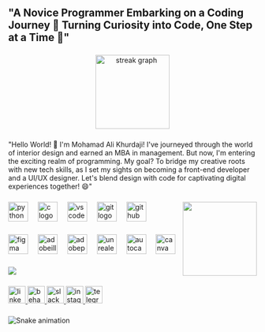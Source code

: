 <h2 align="left">"A Novice Programmer Embarking on a Coding Journey 🚀 Turning Curiosity into Code, One Step at a Time 🌱"</h2>

###

<div align="center">
  <img src="https://streak-stats.demolab.com?user=mohamadalikh96&locale=en&mode=weekly&theme=gotham&hide_border=true&border_radius=5" height="150" alt="streak graph"  />
</div>

###

<p align="left">"Hello World! 👋 I'm Mohamad Ali Khurdaji! I've journeyed through the world of interior design and earned an MBA in management. But now, I'm entering the exciting realm of programming. My goal? To bridge my creative roots with new tech skills, as I set my sights on becoming a front-end developer and a UI/UX designer. Let's blend design with code for captivating digital experiences together! 😄"</p>

###

<img align="right" height="150" src="https://media1.giphy.com/media/l0NwGpoOVLTAyUJSo/giphy.gif?cid=ecf05e47p0cywybysrbbdljsn9zsf3ygudy6s1d3qaismioj&ep=v1_gifs_search&rid=giphy.gif&ct=g"  />

###

<div align="left">
  <img src="https://cdn.jsdelivr.net/gh/devicons/devicon/icons/python/python-original.svg" height="40" alt="python logo"  />
  <img width="12" />
  <img src="https://cdn.jsdelivr.net/gh/devicons/devicon/icons/c/c-original.svg" height="40" alt="c logo"  />
  <img width="12" />
  <img src="https://cdn.simpleicons.org/visualstudiocode/007ACC" height="40" alt="vscode logo"  />
  <img width="12" />
  <img src="https://cdn.simpleicons.org/git/F05032" height="40" alt="git logo"  />
  <img width="12" />
  <img src="https://cdn.simpleicons.org/github/181717" height="40" alt="github logo"  />
</div>

###

<div align="left">
  <img src="https://cdn.jsdelivr.net/gh/devicons/devicon/icons/figma/figma-original.svg" height="40" alt="figma logo"  />
  <img width="12" />
  <img src="https://skillicons.dev/icons?i=ai" height="40" alt="adobeillustrator logo"  />
  <img width="12" />
  <img src="https://skillicons.dev/icons?i=ps" height="40" alt="adobephotoshop logo"  />
  <img width="12" />
  <img src="https://cdn.jsdelivr.net/gh/devicons/devicon/icons/unrealengine/unrealengine-original.svg" height="40" alt="unrealengine logo"  />
  <img width="12" />
  <img src="https://skillicons.dev/icons?i=autocad" height="40" alt="autocad logo"  />
  <img width="12" />
  <img src="https://cdn.simpleicons.org/canva/00C4CC" height="40" alt="canva logo"  />
</div>

###

<div align="left">
  <img src="https://profile-counter.glitch.me/mohamadalikh96/count.svg?"  />
</div>

###

<div align="left">
  <a href="https://www.linkedin.com/in/mohamadalikhurdaji/" target="_blank">
    <img src="https://img.shields.io/static/v1?message=LinkedIn&logo=linkedin&label=&color=0077B5&logoColor=white&labelColor=&style=flat" height="35" alt="linkedin logo"  />
  </a>
  <a href="https://www.behance.net/mohamadalikhurdaji" target="_blank">
    <img src="https://img.shields.io/static/v1?message=Behance&logo=behance&label=&color=1769ff&logoColor=white&labelColor=&style=flat" height="35" alt="behance logo"  />
  </a>
  <a href="https://sefactory.slack.com/team/U05DA3MEM9T" target="_blank">
    <img src="https://img.shields.io/static/v1?message=Slack&logo=slack&label=&color=4A154B&logoColor=white&labelColor=&style=flat" height="35" alt="slack logo"  />
  </a>
  <a href="https://www.instagram.com/mohamadali.khurdaji/?__coig_restricted=1" target="_blank">
    <img src="https://img.shields.io/static/v1?message=Instagram&logo=instagram&label=&color=E4405F&logoColor=white&labelColor=&style=flat" height="35" alt="instagram logo"  />
  </a>
  <a href="https://t.me/mohamadalikhurdaji" target="_blank">
    <img src="https://img.shields.io/static/v1?message=Telegram&logo=telegram&label=&color=2CA5E0&logoColor=white&labelColor=&style=flat" height="35" alt="telegram logo"  />
  </a>
</div>

###

<img src="https://raw.githubusercontent.com/mohamadalikh96/mohamadalikh96/output/snake.svg" alt="Snake animation" />

###
